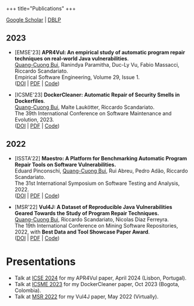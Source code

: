 +++
title="Publications"
+++

[Google Scholar](https://scholar.google.com/citations?user=RgxTMKwAAAAJ) | [DBLP](https://dblp.org/pid/287/6699.html)

## 2023
* <span class="em">[EMSE'23]</span> **APR4Vul: An empirical study of automatic program repair techniques on real-world Java vulnerabilities**.
  <br/><u>Quang-Cuong Bui</u>, Ranindya Paramitha, Duc-Ly Vu, Fabio Massacci, Riccardo Scandariato.
  <br/>Empirical Software Engineering, Volume 29, Issue 1.
  <br/>([DOI](https://doi.org/k7r8) | [PDF](/papers/emse23.pdf) | [Code](https://github.com/tuhh-softsec/apr4vul))

* <span class="em">[ICSME'23]</span> **DockerCleaner: Automatic Repair of Security Smells in Dockerfiles**.
  <br/><u>Quang-Cuong Bui</u>, Malte Laukötter, Riccardo Scandariato.
  <br/>The 39th International Conference on Software Maintenance and Evolution, 2023.
  <br/>([DOI](https://doi.org/k84r) | [PDF](/papers/icsme23.pdf) | [Code](https://github.com/tuhh-softsec/DockerCleaner))

## 2022
* <span class="em">[ISSTA'22]</span> **Maestro: A Platform for Benchmarking Automatic Program Repair Tools on Software Vulnerabilities.**
  <br/>Eduard Pinconschi, <u>Quang-Cuong Bui</u>, Rui Abreu, Pedro Adão, Riccardo Scandariato.
  <br/>The 31st International Symposium on Software Testing and Analysis, 2022.
  <br/>([DOI](https://doi.org/gq4v6c) | [PDF](/papers/issta22.pdf) | [Code](https://github.com/epicosy/nexus))

* <span class="em">[MSR'22]</span> **Vul4J: A Dataset of Reproducible Java Vulnerabilities Geared Towards the Study of Program Repair Techniques.**
  <br/><u>Quang-Cuong Bui</u>, Riccardo Scandariato, Nicolas Diaz Ferreyra.
  <br/>The 19th International Conference on Mining Software Repositories, 2022, with **Best Data and Tool Showcase Paper Award**.
  <br/>([DOI](https://doi.org/kx4q) | [PDF](/papers/msr22.pdf) | [Code](https://github.com/tuhh-softsec/vul4j))

# Presentations
* Talk at [ICSE 2024](/presentations/icse24_presentation.pdf) for my APR4Vul paper, April 2024 (Lisbon, Portugal).
* Talk at [ICSME 2023](/presentations/icsme23_presentation.pdf) for my DockerCleaner paper, Oct 2023 (Bogota, Colombia).
* Talk at [MSR 2022](https://www.youtube.com/watch?v=EML84ZSFuvQ) for my Vul4J paper, May 2022 (Virtually).
